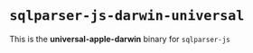 # `sqlparser-js-darwin-universal`

This is the **universal-apple-darwin** binary for `sqlparser-js`

